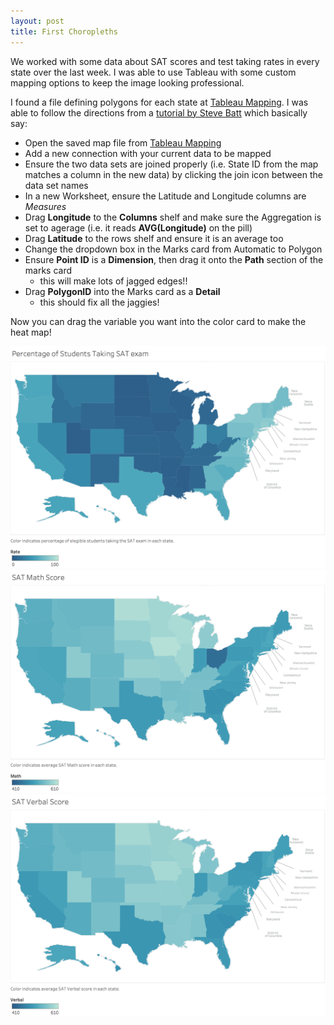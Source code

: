 ```yaml
---
layout: post
title: First Choropleths
---
```


We worked with some data about SAT scores and test taking rates in every state over the last week.  I was able to use Tableau with some custom mapping options to keep the image looking professional.

I found a file defining polygons for each state at [Tableau Mapping][1].  I was able to follow the directions from a [tutorial by Steve Batt][2] which basically say:

- Open the saved map file from [Tableau Mapping][1]
- Add a new connection with your current data to be mapped
- Ensure the two data sets are joined properly (i.e. State ID  from the map 
  matches a column in the new data) by clicking the join icon between the 
  data set names  
- In a new Worksheet, ensure the Latitude and Longitude columns are *Measures*
- Drag **Longitude** to the **Columns** shelf and make sure the Aggregation is 
  set to agerage (i.e. it reads **AVG(Longitude)** on the pill)
- Drag **Latitude** to the rows shelf and ensure it is an average too
- Change the dropdown box in the Marks card from Automatic to Polygon
- Ensure **Point ID** is a **Dimension**, then drag it onto the **Path** section 
  of the marks card
   + this will make lots of jagged edges!!
- Drag **PolygonID** into the Marks card as a **Detail**
   + this should fix all the jaggies!

Now you can drag the variable you want into the color card to make the heat map!




![](../images/project1/Rate.png)
![](../images/project1/Math.png)
![](../images/project1/Verbal.png)



[1]: https://tableaumapping.bi/2013/08/27/usa-states-offset-ak-hi/  "Tableau Maps"

[2]: http://blogs.lib.uconn.edu/outsidetheneatline/2016/05/12/creating-a-custom-polygon-map-for-connecticut-towns-in-tableau/   "Map Tutorial"

